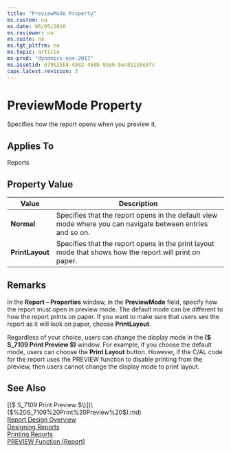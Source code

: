 ```yaml
---
title: "PreviewMode Property"
ms.custom: na
ms.date: 06/05/2016
ms.reviewer: na
ms.suite: na
ms.tgt_pltfrm: na
ms.topic: article
ms-prod: "dynamics-nav-2017"
ms.assetid: e79b25b8-4582-450b-93e0-5ec01110e9fc
caps.latest.revision: 3
---
```

# PreviewMode Property
Specifies how the report opens when you preview it.  
  
## Applies To  
 Reports  
  
## Property Value  
  
|Value|Description|  
|-----------|-----------------|  
|**Normal**|Specifies that the report opens in the default view mode where you can navigate between entries and so on.|  
|**PrintLayout**|Specifies that the report opens in the print layout mode that shows how the report will print on paper.|  
  
## Remarks  
 In the **Report – Properties** window, in the **PreviewMode** field, specify how the report must open in preview mode. The default mode can be different to how the report prints on paper. If you want to make sure that users see the report as it will look on paper, choose **PrintLayout**.  
  
 Regardless of your choice, users can change the display mode in the **\($ S\_7109 Print Preview $\)** window. For example, if you choose the default mode, users can choose the **Print Layout** button. However, if the C\/AL code for the report uses the PREVIEW function to disable printing from the preview, then users cannot change the display mode to print layout.  
  
## See Also  
 [\($ S\_7109 Print Preview $\)](\($%20S_7109%20Print%20Preview%20$\).md)   
 [Report Design Overview](Report-Design-Overview.md)   
 [Designing Reports](Designing-Reports.md)   
 [Printing Reports](Printing-Reports.md)   
 [PREVIEW Function \(Report\)](PREVIEW-Function--Report-.md)